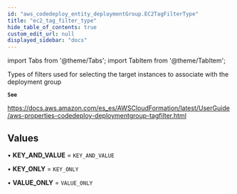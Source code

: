 ```yaml
---
id: "aws_codedeploy_entity_deploymentGroup.EC2TagFilterType"
title: "ec2_tag_filter_type"
hide_table_of_contents: true
custom_edit_url: null
displayed_sidebar: "docs"
---
```


import Tabs from '@theme/Tabs';
import TabItem from '@theme/TabItem';

Types of filters used for selecting the target instances to associate with the deployment group

**`See`**

https://docs.aws.amazon.com/es_es/AWSCloudFormation/latest/UserGuide/aws-properties-codedeploy-deploymentgroup-tagfilter.html

## Values

• **KEY\_AND\_VALUE** = `KEY_AND_VALUE`

• **KEY\_ONLY** = `KEY_ONLY`

• **VALUE\_ONLY** = `VALUE_ONLY`
